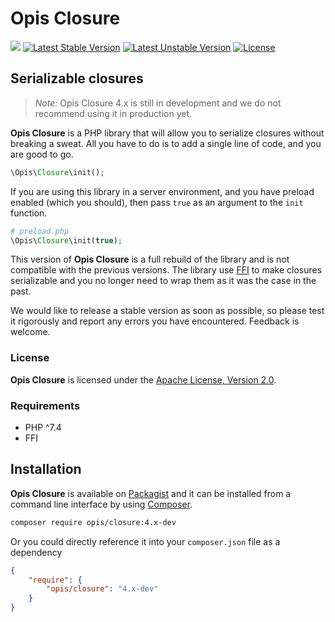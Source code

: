 Opis Closure
====================
![](https://github.com/opis/closure/workflows/Tests/badge.svg?branch=4.x)
[![Latest Stable Version](https://poser.pugx.org/opis/closure/v/stable.png)](https://packagist.org/packages/opis/closure)
[![Latest Unstable Version](https://poser.pugx.org/opis/closure/v/unstable.png)](https://packagist.org/packages/opis/closure)
[![License](https://poser.pugx.org/opis/closure/license.png)](https://packagist.org/packages/opis/closure)

Serializable closures
---------------------
> *Note:* Opis Closure 4.x is still in development and we do not recommend using it in production yet.

**Opis Closure** is a PHP library that will allow you to serialize closures without breaking a sweat. 
All you have to do is to add a single line of code, and you are good to go.

```php
\Opis\Closure\init();
```

If you are using this library in a server environment, and you have preload enabled (which you should), then 
pass `true` as an argument to the `init` function. 

```php
# preload.php
\Opis\Closure\init(true);
```

This version of **Opis Closure** is a full rebuild of the library and is not compatible with the previous versions.
The library use [FFI] to make closures serializable and you no longer need to wrap them as it was the case in the past.

We would like to release a stable version as soon as possible, 
so please test it rigorously and report any errors you have encountered. Feedback is welcome.

### License

**Opis Closure** is licensed under the [Apache License, Version 2.0][license].

### Requirements

* PHP ^7.4
* FFI

## Installation

**Opis Closure** is available on [Packagist] and it can be installed from a 
command line interface by using [Composer]. 

```bash
composer require opis/closure:4.x-dev
```

Or you could directly reference it into your `composer.json` file as a dependency

```json
{
    "require": {
        "opis/closure": "4.x-dev"
    }
}
```


[documentation]: https://www.opis.io/closure "Opis Closure"
[license]: https://www.apache.org/licenses/LICENSE-2.0 "Apache License"
[Packagist]: https://packagist.org/packages/opis/closure "Packagist"
[Composer]: https://getcomposer.org "Composer"
[CHANGELOG]: https://github.com/opis/closure/blob/master/CHANGELOG.md "Changelog"
[FFI]: https://www.php.net/manual/en/book.ffi.php "Foreign Function Interface"